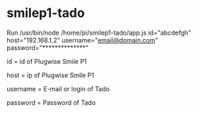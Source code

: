 # smilep1-tado

Run
/usr/bin/node /home/pi/smilep1-tado/app.js id="abcdefgh" host="192.168.1.2" username="email@domain.com" password="**************"

id = id of Plugwise Smile P1

host = ip of Plugwise Smile P1

username = E-mail or login of Tado

password = Password of Tado